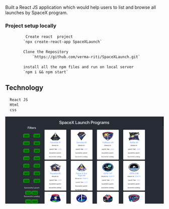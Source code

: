 Built a React JS application which would help users to list and browse all launches by SpaceX program.

### Project setup locally
             Create react  project 
            `npx create-react-app SpaceXLaunch`

            Clone the Repository
                `https://github.com/verma-riti/SpaceXLaunch.git`

            install all the npm files and run on local server
            `npm i && npm start`
 ## Technology
      React JS
      Html
      css
<img src="public/spacex.png" />
